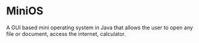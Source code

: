 # MiniOS
A GUI based mini operating system in Java that allows the user to open any file or document, access the internet, calculator. 

